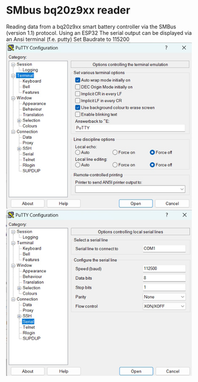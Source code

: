 # SMbus bq20z9xx reader
Reading data from a bq20z9xx smart battery controller via the SMBus (version 1.1) protocol. Using an ESP32
The serial output can be displayed via an Ansi terminal (f.e. putty)
Set Baudrate to 115200
![putty_screen_1](pictures/putty_screen_1.jpg)
![putty_screen_1](pictures/putty_screen_2.jpg)
